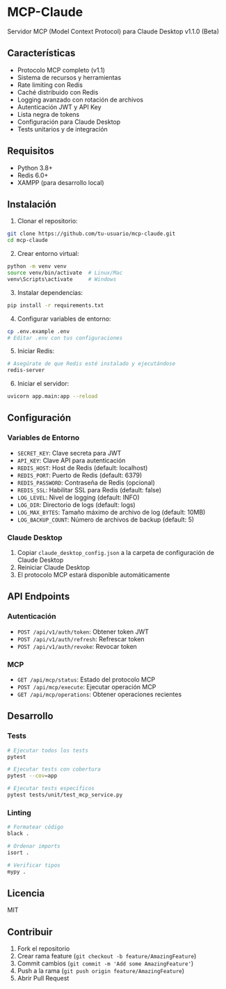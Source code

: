 # MCP-Claude

Servidor MCP (Model Context Protocol) para Claude Desktop v1.1.0 (Beta)

## Características

- Protocolo MCP completo (v1.1)
- Sistema de recursos y herramientas
- Rate limiting con Redis
- Caché distribuido con Redis
- Logging avanzado con rotación de archivos
- Autenticación JWT y API Key
- Lista negra de tokens
- Configuración para Claude Desktop
- Tests unitarios y de integración

## Requisitos

- Python 3.8+
- Redis 6.0+
- XAMPP (para desarrollo local)

## Instalación

1. Clonar el repositorio:
```bash
git clone https://github.com/tu-usuario/mcp-claude.git
cd mcp-claude
```

2. Crear entorno virtual:
```bash
python -m venv venv
source venv/bin/activate  # Linux/Mac
venv\Scripts\activate     # Windows
```

3. Instalar dependencias:
```bash
pip install -r requirements.txt
```

4. Configurar variables de entorno:
```bash
cp .env.example .env
# Editar .env con tus configuraciones
```

5. Iniciar Redis:
```bash
# Asegúrate de que Redis esté instalado y ejecutándose
redis-server
```

6. Iniciar el servidor:
```bash
uvicorn app.main:app --reload
```

## Configuración

### Variables de Entorno

- `SECRET_KEY`: Clave secreta para JWT
- `API_KEY`: Clave API para autenticación
- `REDIS_HOST`: Host de Redis (default: localhost)
- `REDIS_PORT`: Puerto de Redis (default: 6379)
- `REDIS_PASSWORD`: Contraseña de Redis (opcional)
- `REDIS_SSL`: Habilitar SSL para Redis (default: false)
- `LOG_LEVEL`: Nivel de logging (default: INFO)
- `LOG_DIR`: Directorio de logs (default: logs)
- `LOG_MAX_BYTES`: Tamaño máximo de archivo de log (default: 10MB)
- `LOG_BACKUP_COUNT`: Número de archivos de backup (default: 5)

### Claude Desktop

1. Copiar `claude_desktop_config.json` a la carpeta de configuración de Claude Desktop
2. Reiniciar Claude Desktop
3. El protocolo MCP estará disponible automáticamente

## API Endpoints

### Autenticación
- `POST /api/v1/auth/token`: Obtener token JWT
- `POST /api/v1/auth/refresh`: Refrescar token
- `POST /api/v1/auth/revoke`: Revocar token

### MCP
- `GET /api/mcp/status`: Estado del protocolo MCP
- `POST /api/mcp/execute`: Ejecutar operación MCP
- `GET /api/mcp/operations`: Obtener operaciones recientes

## Desarrollo

### Tests

```bash
# Ejecutar todos los tests
pytest

# Ejecutar tests con cobertura
pytest --cov=app

# Ejecutar tests específicos
pytest tests/unit/test_mcp_service.py
```

### Linting

```bash
# Formatear código
black .

# Ordenar imports
isort .

# Verificar tipos
mypy .
```

## Licencia

MIT

## Contribuir

1. Fork el repositorio
2. Crear rama feature (`git checkout -b feature/AmazingFeature`)
3. Commit cambios (`git commit -m 'Add some AmazingFeature'`)
4. Push a la rama (`git push origin feature/AmazingFeature`)
5. Abrir Pull Request
